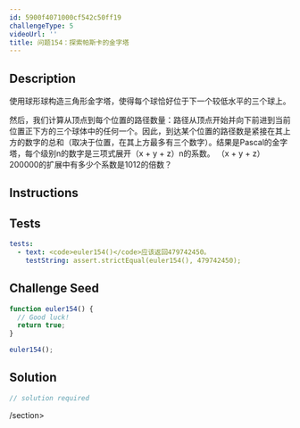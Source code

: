 ```yaml
---
id: 5900f4071000cf542c50ff19
challengeType: 5
videoUrl: ''
title: 问题154：探索帕斯卡的金字塔
---
```


## Description
<section id="description">使用球形球构造三角形金字塔，使得每个球恰好位于下一个较低水平的三个球上。 <p>然后，我们计算从顶点到每个位置的路径数量：路径从顶点开始并向下前进到当前位置正下方的三个球体中的任何一个。因此，到达某个位置的路径数是紧接在其上方的数字的总和（取决于位置，在其上方最多有三个数字）。结果是Pascal的金字塔，每个级别n的数字是三项式展开（x + y + z）n的系数。 （x + y + z）200000的扩展中有多少个系数是1012的倍数？ </p></section>

## Instructions
<section id="instructions">
</section>

## Tests
<section id='tests'>

```yml
tests:
  - text: <code>euler154()</code>应该返回479742450。
    testString: assert.strictEqual(euler154(), 479742450);

```

</section>

## Challenge Seed
<section id='challengeSeed'>

<div id='js-seed'>

```js
function euler154() {
  // Good luck!
  return true;
}

euler154();

```

</div>



</section>

## Solution
<section id='solution'>

```js
// solution required
```

/section>
